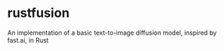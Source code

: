 # rustfusion
An implementation of a basic text-to-image diffusion model, inspired by fast.ai, in Rust
